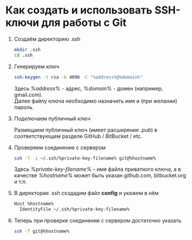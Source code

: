 # Как создать и использовать SSH-ключи для работы с Git

1. Создаём директорию .ssh

    ``` bash
    mkdir .ssh
    cd .ssh
    ```

2. Генерируем ключ

    ``` bash
    ssh-keygen -t rsa -b 4096 -C "%address%@%domain%"
    ```

    Здесь _%address%_ - адрес, _%domain%_ - домен (например, gmail.com).  
    Далее файлу ключа необходимо назначить имя и (при желании) пароль.

3. Подключаем публичный ключ

    Размещаем публичный ключ (имеет расширение _.pub_) в соответствующем разделе GitHub / BitBucket / etc.

4. Проверяем соединение с сервером

    ``` bash
    ssh -T -i ~/.ssh/%private-key-filename% git@%hostname%
    ```

    Здесь _%private-key-filename%_ - имя файла приватного ключа, а в качестве _%hostname%_ может быть указан github.com, bitbucket.org и т.п.

5. В директории .ssh создадим файл **config** и укажем в нём

    ``` bash
    Host %hostname%
      IdentityFile ~/.ssh/%private-key-filename%
    ```

6. Теперь при проверке соединения с сервером достаточно указать

    ``` bash
    ssh -T git@%hostname%
    ```
